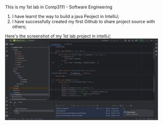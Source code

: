 This is my 1st lab in Comp3111 - Software Engineering

1. I have learnt the way to build a java Peoject in IntelliJ;
2. I have successfully created my first Github to share project source with others;

Here's the screenshot of my 1st lab project in intelliJ;
![image1.png](../image1.png)